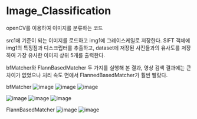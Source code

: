 # Image_Classification
openCV를 이용하여 이미지를 분류하는 코드


src1에 기준이 되는 이미지를 로드하고 img1에 그레이스케일로 저장한다.
SIFT 객체에 img1의 특징점과 디스크립터를 추출하고, dataset에 저장된 사진들과의 유사도를 저장하여 가장 유사한 이미지 상위 5개를 출력한다.


bfMatcher와 FlannBasedMatcher 두 가지를 실행해 본 결과, 영상 검색 결과에는 큰 차이가 없었으나 처리 속도 면에서 FlannedBasedMatcher가 훨씬 빨랐다.

bfMatcher
![image](https://github.com/user-attachments/assets/a0931027-e628-4af6-ac74-58bd729aea5c)
![image](https://github.com/user-attachments/assets/aa99aa85-8fa7-476e-9364-8408b85bd710)
![image](https://github.com/user-attachments/assets/3d1e30dc-709f-489a-8700-464d1600ec02)


![image](https://github.com/user-attachments/assets/00391e36-992a-40e6-ba7a-cf272a4c57cf)
![image](https://github.com/user-attachments/assets/59bc7b19-dd89-451a-b748-728293532b50)
![image](https://github.com/user-attachments/assets/e3072c8f-6165-4988-be67-de51709bbede)


FlannBasedMatcher
![image](https://github.com/user-attachments/assets/083cf046-7b8a-4c5b-8c09-96e3a6fbd311)
![image](https://github.com/user-attachments/assets/a1f9f329-511a-4a11-8ec9-ac3717662b96)
